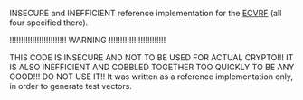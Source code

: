 INSECURE and INEFFICIENT reference implementation for the [ECVRF](https://tools.ietf.org/html/draft-irtf-cfrg-vrf-02) (all four specified there).

!!!!!!!!!!!!!!!!!!!!!!!!! WARNING !!!!!!!!!!!!!!!!!!!!!!!!!

THIS CODE IS INSECURE AND NOT TO BE USED FOR ACTUAL CRYPTO!!!
IT IS ALSO INEFFICIENT AND COBBLED TOGETHER TOO QUICKLY TO BE ANY GOOD!!! 
DO NOT USE IT!!
It was written as a reference implementation only, in order to generate test vectors.
